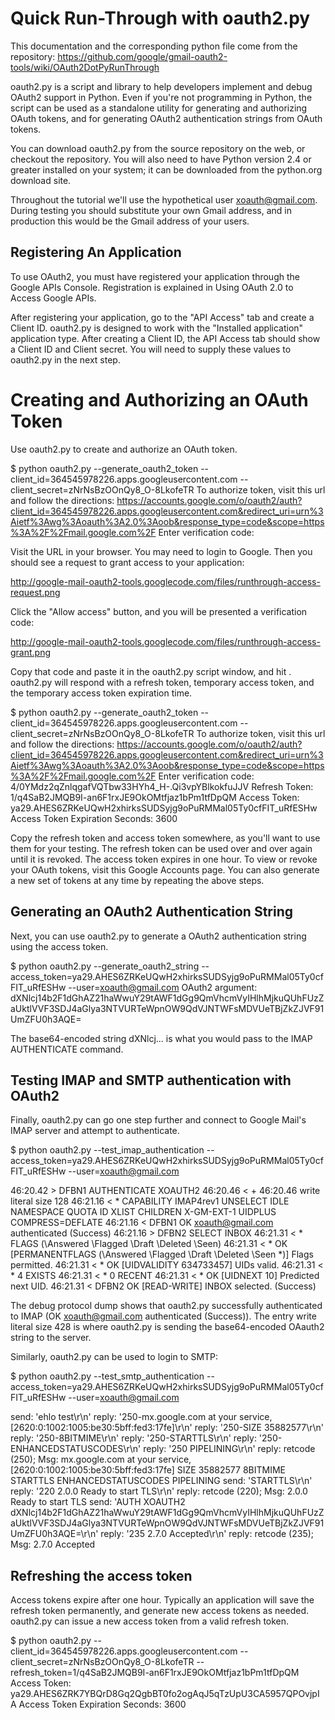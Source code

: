 # Quick Run-Through with oauth2.py

This documentation and the corresponding python file come from the repository:
https://github.com/google/gmail-oauth2-tools/wiki/OAuth2DotPyRunThrough


oauth2.py is a script and library to help developers implement and debug OAuth2 support in Python. 
Even if you're not programming in Python, the script can be used as a standalone utility for 
generating and authorizing OAuth tokens, and for generating OAuth2 authentication strings from 
OAuth tokens.

You can download oauth2.py from the source repository on the web, or checkout the repository. 
You will also need to have Python version 2.4 or greater installed on your system; it can be 
downloaded from the python.org download site.

Throughout the tutorial we'll use the hypothetical user xoauth@gmail.com. During testing you 
should substitute your own Gmail address, and in production this would be the Gmail address 
of your users.

## Registering An Application

To use OAuth2, you must have registered your application through the Google APIs Console. 
Registration is explained in Using OAuth 2.0 to Access Google APIs.

After registering your application, go to the "API Access" tab and create a Client ID. 
oauth2.py is designed to work with the "Installed application" application type. After 
creating a Client ID, the API Access tab should show a Client ID and Client secret. 
You will need to supply these values to oauth2.py in the next step.

# Creating and Authorizing an OAuth Token

Use oauth2.py to create and authorize an OAuth token.

$ python oauth2.py --generate_oauth2_token --client_id=364545978226.apps.googleusercontent.com --client_secret=zNrNsBzOOnQy8_O-8LkofeTR
To authorize token, visit this url and follow the directions:
  https://accounts.google.com/o/oauth2/auth?client_id=364545978226.apps.googleusercontent.com&redirect_uri=urn%3Aietf%3Awg%3Aoauth%3A2.0%3Aoob&response_type=code&scope=https%3A%2F%2Fmail.google.com%2F
Enter verification code:

Visit the URL in your browser. You may need to login to Google. Then you should 
see a request to grant access to your application:

http://google-mail-oauth2-tools.googlecode.com/files/runthrough-access-request.png

Click the "Allow access" button, and you will be presented a verification code:

http://google-mail-oauth2-tools.googlecode.com/files/runthrough-access-grant.png

Copy that code and paste it in the oauth2.py script window, and hit <Enter>. 
oauth2.py will respond with a refresh token, temporary access token, and the 
temporary access token expiration time.

$ python oauth2.py --generate_oauth2_token --client_id=364545978226.apps.googleusercontent.com --client_secret=zNrNsBzOOnQy8_O-8LkofeTR
To authorize token, visit this url and follow the directions:
  https://accounts.google.com/o/oauth2/auth?client_id=364545978226.apps.googleusercontent.com&redirect_uri=urn%3Aietf%3Awg%3Aoauth%3A2.0%3Aoob&response_type=code&scope=https%3A%2F%2Fmail.google.com%2F
Enter verification code: 4/0YMdz2qZnlqgafVQTbw33HYh4_H-.Qi3vpYBlkokfuJJV
Refresh Token: 1/q4SaB2JMQB9I-an6F1rxJE9OkOMtfjaz1bPm1tfDpQM
Access Token: ya29.AHES6ZRKeUQwH2xhirksSUDSyjg9oPuRMMal05Ty0cfFIT_uRfESHw
Access Token Expiration Seconds: 3600

Copy the refresh token and access token somewhere, as you'll want to use them 
for your testing. The refresh token can be used over and over again until it 
is revoked. The access token expires in one hour. To view or revoke your OAuth 
tokens, visit this Google Accounts page. You can also generate a new set of tokens 
at any time by repeating the above steps.

## Generating an OAuth2 Authentication String

Next, you can use oauth2.py to generate a OAuth2 authentication string using the 
access token.

$ python oauth2.py --generate_oauth2_string --access_token=ya29.AHES6ZRKeUQwH2xhirksSUDSyjg9oPuRMMal05Ty0cfFIT_uRfESHw --user=xoauth@gmail.com
OAuth2 argument:
dXNlcj14b2F1dGhAZ21haWwuY29tAWF1dGg9QmVhcmVyIHlhMjkuQUhFUzZaUktlVVF3SDJ4aGlya3NTVURTeWpnOW9QdVJNTWFsMDVUeTBjZkZJVF91UmZFU0h3AQE=

The base64-encoded string dXNlcj... is what you would pass to the IMAP AUTHENTICATE 
command.

## Testing IMAP and SMTP authentication with OAuth2

Finally, oauth2.py can go one step further and connect to Google Mail's IMAP server and 
attempt to authenticate.

$ python oauth2.py --test_imap_authentication --access_token=ya29.AHES6ZRKeUQwH2xhirksSUDSyjg9oPuRMMal05Ty0cfFIT_uRfESHw --user=xoauth@gmail.com

  46:20.42 > DFBN1 AUTHENTICATE XOAUTH2
  46:20.46 < +
  46:20.46 write literal size 128
  46:21.16 < * CAPABILITY IMAP4rev1 UNSELECT IDLE NAMESPACE QUOTA ID XLIST CHILDREN X-GM-EXT-1 UIDPLUS COMPRESS=DEFLATE
  46:21.16 < DFBN1 OK xoauth@gmail.com authenticated (Success)
  46:21.16 > DFBN2 SELECT INBOX
  46:21.31 < * FLAGS (\Answered \Flagged \Draft \Deleted \Seen)
  46:21.31 < * OK [PERMANENTFLAGS (\Answered \Flagged \Draft \Deleted \Seen \*)] Flags permitted.
  46:21.31 < * OK [UIDVALIDITY 634733457] UIDs valid.
  46:21.31 < * 4 EXISTS
  46:21.31 < * 0 RECENT
  46:21.31 < * OK [UIDNEXT 10] Predicted next UID.
  46:21.31 < DFBN2 OK [READ-WRITE] INBOX selected. (Success)

The debug protocol dump shows that oauth2.py successfully authenticated to IMAP 
(OK xoauth@gmail.com authenticated (Success)). The entry write literal size 428 is where 
oauth2.py is sending the base64-encoded OAauth2 string to the server.

Similarly, oauth2.py can be used to login to SMTP:

$ python oauth2.py --test_smtp_authentication --access_token=ya29.AHES6ZRKeUQwH2xhirksSUDSyjg9oPuRMMal05Ty0cfFIT_uRfESHw --user=xoauth@gmail.com

send: 'ehlo test\r\n'
reply: '250-mx.google.com at your service, [2620:0:1002:1005:be30:5bff:fed3:17fe]\r\n'
reply: '250-SIZE 35882577\r\n'
reply: '250-8BITMIME\r\n'
reply: '250-STARTTLS\r\n'
reply: '250-ENHANCEDSTATUSCODES\r\n'
reply: '250 PIPELINING\r\n'
reply: retcode (250); Msg: mx.google.com at your service, [2620:0:1002:1005:be30:5bff:fed3:17fe]
SIZE 35882577
8BITMIME
STARTTLS
ENHANCEDSTATUSCODES
PIPELINING
send: 'STARTTLS\r\n'
reply: '220 2.0.0 Ready to start TLS\r\n'
reply: retcode (220); Msg: 2.0.0 Ready to start TLS
send: 'AUTH XOAUTH2 dXNlcj14b2F1dGhAZ21haWwuY29tAWF1dGg9QmVhcmVyIHlhMjkuQUhFUzZaUktlVVF3SDJ4aGlya3NTVURTeWpnOW9QdVJNTWFsMDVUeTBjZkZJVF91UmZFU0h3AQE=\r\n'
reply: '235 2.7.0 Accepted\r\n'
reply: retcode (235); Msg: 2.7.0 Accepted

## Refreshing the access token

Access tokens expire after one hour. Typically an application will save the refresh 
token permanently, and generate new access tokens as needed. oauth2.py can issue a new 
access token from a valid refresh token.

$ python oauth2.py --client_id=364545978226.apps.googleusercontent.com --client_secret=zNrNsBzOOnQy8_O-8LkofeTR --refresh_token=1/q4SaB2JMQB9I-an6F1rxJE9OkOMtfjaz1bPm1tfDpQM
Access Token: ya29.AHES6ZRK7YBQrD8Gq2QgbBT0fo2ogAqJ5qTzUpU3CA5957QPOvjpIA
Access Token Expiration Seconds: 3600
